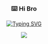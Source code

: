 <p align="center">
  <h3 align="center">⌨️ Hi Bro</h3>
</p>

<p align="center">
  <a href="https://git.io/typing-svg"><img src="https://readme-typing-svg.herokuapp.com?font=Asimovian&pause=1000&color=F758DF&background=F8FFD900&center=true&random=true&width=435&lines=I+am+a+student+of+MIPT;I+love+IT+and+swimming;Do+you+know+DOOM%3F" alt="Typing SVG" /></a>
</p>

<p align="center">
    <img src=https://github.com/HerobrineTV.png?size=60"/></a>
</p>
